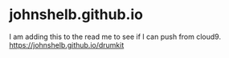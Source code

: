 # johnshelb.github.io
I am adding this to the read me to see if I can push from cloud9.
https://johnshelb.github.io/drumkit
